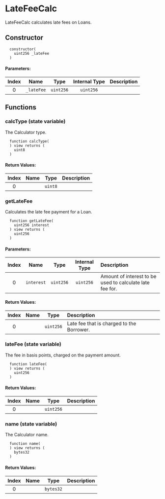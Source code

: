 # LateFeeCalc

LateFeeCalc calculates late fees on Loans.

## Constructor




```solidity
  constructor(
    uint256 _lateFee
  )
```

#### Parameters:
| Index | Name | Type | Internal Type | Description |
| :---: | :--: | :--: | :-----------: | :---------- |
| 0 | `_lateFee` | `uint256` | `uint256` | 



## Functions

### calcType (state variable)

The Calculator type.

```solidity
  function calcType(
  ) view returns (
    uint8
  )
```



#### Return Values:
| Index | Name | Type | Description |
| :---: | :--: | :--: | :---------- |
| 0 |  | `uint8` | 


### getLateFee 

Calculates the late fee payment for a Loan.

```solidity
  function getLateFee(
    uint256 interest
  ) view returns (
    uint256
  )
```

#### Parameters:
| Index | Name | Type | Internal Type | Description |
| :---: | :--: | :--: | :-----------: | :---------- |
| 0 | `interest` | `uint256` | `uint256` | Amount of interest to be used to calculate late fee for.


#### Return Values:
| Index | Name | Type | Description |
| :---: | :--: | :--: | :---------- |
| 0 |  | `uint256` | Late fee that is charged to the Borrower.


### lateFee (state variable)

The fee in basis points, charged on the payment amount.

```solidity
  function lateFee(
  ) view returns (
    uint256
  )
```



#### Return Values:
| Index | Name | Type | Description |
| :---: | :--: | :--: | :---------- |
| 0 |  | `uint256` | 


### name (state variable)

The Calculator name.

```solidity
  function name(
  ) view returns (
    bytes32
  )
```



#### Return Values:
| Index | Name | Type | Description |
| :---: | :--: | :--: | :---------- |
| 0 |  | `bytes32` | 




